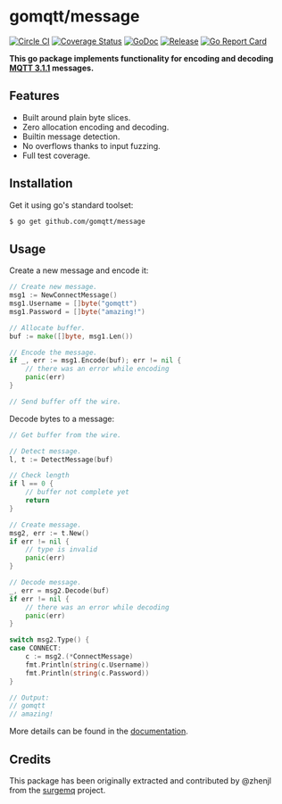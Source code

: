 # gomqtt/message

[![Circle CI](https://img.shields.io/circleci/project/gomqtt/message.svg)](https://circleci.com/gh/gomqtt/message)
[![Coverage Status](https://coveralls.io/repos/gomqtt/message/badge.svg?branch=master&service=github)](https://coveralls.io/github/gomqtt/message?branch=master)
[![GoDoc](https://godoc.org/github.com/gomqtt/message?status.svg)](http://godoc.org/github.com/gomqtt/message)
[![Release](https://img.shields.io/github/release/gomqtt/message.svg)](https://github.com/gomqtt/message/releases)
[![Go Report Card](http://goreportcard.com/badge/gomqtt/message)](http://goreportcard.com/report/gomqtt/message)

**This go package implements functionality for encoding and decoding [MQTT 3.1.1](http://docs.oasis-open.org/mqtt/mqtt/v3.1.1/) messages.**

## Features

- Built around plain byte slices.
- Zero allocation encoding and decoding.
- Builtin message detection.
- No overflows thanks to input fuzzing.
- Full test coverage.

## Installation

Get it using go's standard toolset:

```bash
$ go get github.com/gomqtt/message
```

## Usage

Create a new message and encode it:

```go
// Create new message.
msg1 := NewConnectMessage()
msg1.Username = []byte("gomqtt")
msg1.Password = []byte("amazing!")

// Allocate buffer.
buf := make([]byte, msg1.Len())

// Encode the message.
if _, err := msg1.Encode(buf); err != nil {
    // there was an error while encoding
    panic(err)
}

// Send buffer off the wire.
```

Decode bytes to a message:

```go
// Get buffer from the wire.

// Detect message.
l, t := DetectMessage(buf)

// Check length
if l == 0 {
    // buffer not complete yet
    return
}

// Create message.
msg2, err := t.New()
if err != nil {
    // type is invalid
    panic(err)
}

// Decode message.
_, err = msg2.Decode(buf)
if err != nil {
    // there was an error while decoding
    panic(err)
}

switch msg2.Type() {
case CONNECT:
    c := msg2.(*ConnectMessage)
    fmt.Println(string(c.Username))
    fmt.Println(string(c.Password))
}

// Output:
// gomqtt
// amazing!
```

More details can be found in the [documentation](http://godoc.org/github.com/gomqtt/message).

## Credits

This package has been originally extracted and contributed by @zhenjl from the
[surgemq](https://github.com/surgemq/surgemq) project.
